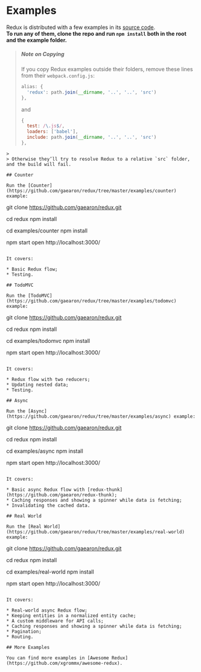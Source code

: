 # Examples

Redux is distributed with a few examples in its [source code](https://github.com/gaearon/redux/tree/master/examples).  
**To run any of them, clone the repo and run `npm install` both in the root and the example folder.**

>##### Note on Copying
>If you copy Redux examples outside their folders, remove these lines from their `webpack.config.js`:
>
>```js
>alias: {
>   'redux': path.join(__dirname, '..', '..', 'src')
>},
>```
>and
>```js
>{
>   test: /\.js$/,
>   loaders: ['babel'],
>   include: path.join(__dirname, '..', '..', 'src')
>},
```
>
> Otherwise they’ll try to resolve Redux to a relative `src` folder, and the build will fail.

## Counter

Run the [Counter](https://github.com/gaearon/redux/tree/master/examples/counter) example:

```
git clone https://github.com/gaearon/redux.git

cd redux
npm install

cd examples/counter
npm install

npm start
open http://localhost:3000/
```

It covers:

* Basic Redux flow;
* Testing.

## TodoMVC

Run the [TodoMVC](https://github.com/gaearon/redux/tree/master/examples/todomvc) example:

```
git clone https://github.com/gaearon/redux.git

cd redux
npm install

cd examples/todomvc
npm install

npm start
open http://localhost:3000/
```

It covers:

* Redux flow with two reducers;
* Updating nested data;
* Testing.

## Async

Run the [Async](https://github.com/gaearon/redux/tree/master/examples/async) example:

```
git clone https://github.com/gaearon/redux.git

cd redux
npm install

cd examples/async
npm install

npm start
open http://localhost:3000/
```

It covers:

* Basic async Redux flow with [redux-thunk](https://github.com/gaearon/redux-thunk);
* Caching responses and showing a spinner while data is fetching;
* Invalidating the cached data.

## Real World

Run the [Real World](https://github.com/gaearon/redux/tree/master/examples/real-world) example:

```
git clone https://github.com/gaearon/redux.git

cd redux
npm install

cd examples/real-world
npm install

npm start
open http://localhost:3000/
```

It covers:

* Real-world async Redux flow;
* Keeping entities in a normalized entity cache;
* A custom middleware for API calls;
* Caching responses and showing a spinner while data is fetching;
* Pagination;
* Routing.

## More Examples

You can find more examples in [Awesome Redux](https://github.com/xgrommx/awesome-redux).

